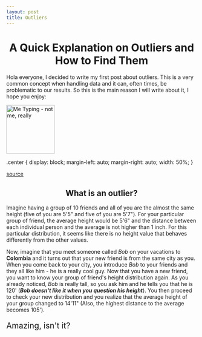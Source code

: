 ```yaml
---
layout: post
title: Outliers
---
```


<h1 style="font-size:200%;text-align:center">A Quick Explanation on Outliers and How to Find Them</h1>

Hola everyone, I decided to write my first post about outliers. This is a very common concept when handling data and it can, often times, be problematic to our results. So this is the main reason I will write about it, I hope you enjoy:


<img src="https://i.makeagif.com/media/8-18-2017/S_jkMJ.gif" alt="Me Typing - not me, really" style="width:128px;height:128px;" class="center">

.center {
  display: block;
  margin-left: auto;
  margin-right: auto;
  width: 50%;
}

[source](https://i.makeagif.com/media/8-18-2017/S_jkMJ.gif)

<h2 style="text-align:center">What is an outlier?</h2>

Imagine having a group of 10 friends and all of you are the almost the same height (five of you are 5'5" and five of you are 5'7"). For your particular group of friend, the average height would be 5'6" and the distance between each individual person and the average is not higher than 1 inch. For this particular distribution, it seems like there is no height value that behaves differently from the other values.

Now, imagine that you meet someone called _Bob_ on your vacations to <b>Colombia</b> and it turns out that your new friend is from the same city as you. When you come back to your city, you introduce _Bob_ to your friends and they all like him - he is a really cool guy. Now that you have a new friend, you want to know your group of friend's height distribution again. As you already noticed, _Bob_ is really tall, so you ask him and he tells you that he is 120' (<i><b>Bob doesn't like it when you question his height</b></i>). You then proceed to check your new distribution and you realize that the average height of your group changed to 14'11" (Also, the highest distance to the average becomes 105').

<p style="font-size:150%">Amazing, isn't it?</p>





